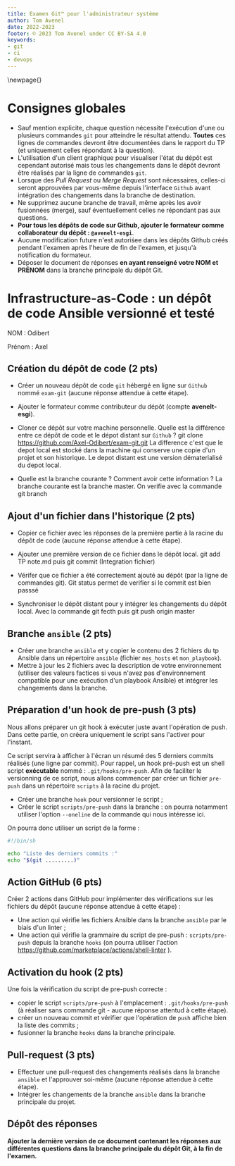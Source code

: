 ```yaml
---
title: Examen Git™ pour l'administrateur système
author: Tom Avenel
date: 2022-2023
footer: © 2023 Tom Avenel under CC BY-SA 4.0
keywords:
- git
- ci
- devops
---
```


\newpage{}

# Consignes globales

- Sauf mention explicite, chaque question nécessite l'exécution d'une ou plusieurs commandes `git` pour atteindre le résultat attendu. **Toutes** ces lignes de commandes devront être documentées dans le rapport du TP (et uniquement celles répondant à la question).
- L'utilisation d'un client graphique pour visualiser l'état du dépôt est cependant autorisé mais tous les changements dans le dépôt devront être réalisés par la ligne de commandes `git`.
- Lorsque des _Pull Request_ ou _Merge Request_ sont nécessaires, celles-ci seront approuvées par vous-même depuis l'interface `Github` avant intégration des changements dans la branche de destination.
- Ne supprimez aucune branche de travail, même après les avoir fusionnées (merge), sauf éventuellement celles ne répondant pas aux questions.
- **Pour tous les dépôts de code sur Github, ajouter le formateur comme collaborateur du dépôt : `@avenelt-esgi`**.
- Aucune modification future n'est autoriśee dans les dépôts Github créés pendant l'examen après l'heure de fin de l'examen, et jusqu'à notification du formateur.
- Déposer le document de réponses **en ayant renseigné votre NOM et PRÉNOM** dans la branche principale du dépôt Git.

# Infrastructure-as-Code : un dépôt de code Ansible versionné et testé

NOM : Odibert 

Prénom : Axel 

## Création du dépôt de code (2 pts)

- Créer un nouveau dépôt de code `git` hébergé en ligne sur `Github` nommé `exam-git` (aucune réponse attendue à cette étape).
- Ajouter le formateur comme contributeur du dépôt (compte **avenelt-esgi**).
- Cloner ce dépôt sur votre machine personnelle. Quelle est la différence entre ce dépôt de code et le dépot distant sur `Github` ?
	git clone https://github.com/Axel-Odibert/exam-git.git	La difference c'est que le depot local est stocké dans la machine qui conserve une copie d'un projet et son historique. Le depot distant est une version dématerialisé du depot local. 

- Quelle est la branche courante ? Comment avoir cette information ?
La branche courante est la branche master. On verifie avec la commande git branch 

## Ajout d'un fichier dans l'historique (2 pts)

- Copier ce fichier avec les réponses de la première partie à la racine du dépôt de code (aucune réponse attendue à cette étape).
- Ajouter une première version de ce fichier dans le dépôt local.
git add TP note.md puis git commit (Integration fichier)

- Vérifer que ce fichier a été correctement ajouté au dépôt (par la ligne de commandes git).
Git status permet de verifier si le commit est bien passsé
- Synchroniser le dépôt distant pour y intégrer les changements du dépôt local.
Avec la commande git fecth puis git push origin master

## Branche `ansible` (2 pts)

- Créer une branche `ansible` et y copier le contenu des 2 fichiers du tp Ansible dans un répertoire `ansible` (fichier `mes_hosts` et `mon_playbook`).
- Mettre à jour les 2 fichiers avec la description de votre environnement (utiliser des valeurs factices si vous n'avez pas d'environnement compatible pour une exécution d'un playbook Ansible) et intégrer les changements dans la branche.

## Préparation d'un hook de pre-push (3 pts)

Nous allons préparer un git hook à exécuter juste avant l'opération de push. Dans cette partie, on créera uniquement le script sans l'activer pour l'instant.

Ce script servira à afficher à l'écran un résumé des 5 derniers commits réalisés (une ligne par commit). Pour rappel, un hook pré-push est un shell script **exécutable** nommé : `.git/hooks/pre-push`. Afin de faciliter le versionning de ce script, nous allons commencer par créer un fichier `pre-push` dans un répertoire `scripts` à la racine du projet.

- Créer une branche `hook` pour versionner le script ;
- Créer le script `scripts/pre-push` dans la branche : on pourra notamment utiliser l'option `--oneline` de la commande qui nous intéresse ici.

On pourra donc utiliser un script de la forme :

```sh
#!/bin/sh

echo "Liste des derniers commits :"
echo "$(git .........)"
```

## Action GitHub (6 pts)

Créer 2 actions dans GitHub pour implémenter des vérifications sur les fichiers du dépôt (aucune réponse attendue à cette étape) :

- Une action qui vérifie les fichiers Ansible dans la branche `ansible` par le biais d'un linter ;
- Une action qui vérifie la grammaire du script de pre-push : `scripts/pre-push` depuis la branche `hooks` (on pourra utiliser l'action <https://github.com/marketplace/actions/shell-linter> ).

## Activation du hook (2 pts)

Une fois la vérification du script de pre-push correcte :

- copier le script `scripts/pre-push` à l'emplacement : `.git/hooks/pre-push` (à réaliser sans commande git - aucune réponse attentud à cette étape).
- créer un nouveau commit et vérifier que l'opération de `push` affiche bien la liste des commits ;
- fusionner la branche `hooks` dans la branche principale.

## Pull-request (3 pts)

- Effectuer une pull-request des changements réalisés dans la branche `ansible` et l'approuver soi-même (aucune réponse attendue à cette étape).
- Intégrer les changements de la branche `ansible` dans la branche principale du projet.

## Dépôt des réponses

**Ajouter la dernière version de ce document contenant les réponses aux différentes questions dans la branche principale du dépôt Git, à la fin de l'examen.**


